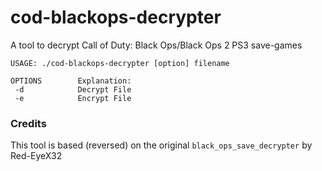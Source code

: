 # cod-blackops-decrypter

A tool to decrypt Call of Duty: Black Ops/Black Ops 2 PS3 save-games

```
USAGE: ./cod-blackops-decrypter [option] filename

OPTIONS        Explanation:
 -d            Decrypt File
 -e            Encrypt File
```

### Credits

This tool is based (reversed) on the original `black_ops_save_decrypter` by Red-EyeX32
